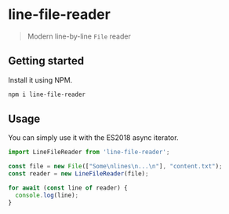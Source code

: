 # line-file-reader

> Modern line-by-line `File` reader

## Getting started

Install it using NPM.

```bash
npm i line-file-reader
```

## Usage

You can simply use it with the ES2018 async iterator.

```ts
import LineFileReader from 'line-file-reader';

const file = new File(["Some\nlines\n...\n"], "content.txt");
const reader = new LineFileReader(file);

for await (const line of reader) {
  console.log(line);
}
```
